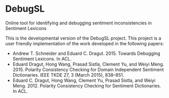 # DebugSL
Online tool for identifying and debugging sentiment inconsistencies in Sentiment Lexicons

This is the developmental version of the DebugSL project.
This project is a user friendly implementation of the work developed in the following papers:

 - Andrew T. Schneider and Eduard C. Dragut. 2015. Towards Debugging Sentiment Lexicons. In ACL.
 - Eduard Dragut, Hong Wang, Prasad Sistla, Clement Yu, and Weiyi Meng. 2015. Polarity Consistency Checking for Domain Independent Sentiment Dictionaries. IEEE TKDE 27, 3 (March 2015), 838–851.
 - Eduard C. Dragut, Hong Wang, Clement Yu, Prasad Sistla, and Weiyi Meng. 2012. Polarity Consistency Checking for Sentiment Dictionaries. In ACL.
